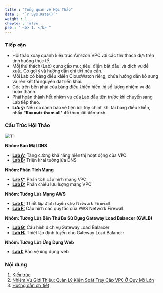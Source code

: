 ```yaml
---
title : "Tổng quan về Hội Thảo"
date :  "`r Sys.Date()`" 
weight : 1 
chapter : false
pre : " <b> 1. </b> "
---
```

### Tiếp cận
- Hội thảo xoay quanh kiến trúc Amazon VPC với các thử thách dựa trên tình huống thực tế.
- Mỗi thử thách (Lab) cung cấp mục tiêu, điểm bắt đầu, và dịch vụ đề xuất. Có gợi ý và hướng dẫn chi tiết nếu cần.
- Mỗi Lab có bảng điều khiển CloudWatch riêng, chứa hướng dẫn bổ sung và liên kết tài nguyên đã triển khai.
- Góc trên bên phải của bảng điều khiển hiển thị số lượng nhiệm vụ đã hoàn thành.
- Phải hoàn thành hết nhiệm vụ của Lab đầu tiên trước khi chuyển sang Lab tiếp theo.
- **Lưu ý:** Nếu có cảnh báo về tiện ích tùy chỉnh khi tải bảng điều khiển, nhấp **"Execute them all"** để theo dõi tiến trình.
### Cấu Trúc Hội Thảo

![T1](/images/structure/T_AWS.png)

**Nhóm: Bảo Mật DNS**

- [**Lab A:**](3-DNS-Security/3.1-LabA/_index.vi.md) Tăng cường khả năng hiển thị hoạt động của VPC
- [**Lab B:**](3-DNS-Security/3.2-LabB/_index.vi.md) Triển khai tường lửa DNS

**Nhóm: Phân Tích Mạng**

- [**Lab C:**](4-Network-Analysis/4.1-LabC/_index.vi.md) Phân tích cấu hình mạng VPC
- [**Lab D:**](4-Network-Analysis/4.2-LabD/_index.vi.md) Phản chiếu lưu lượng mạng VPC

**Nhóm: Tường Lửa Mạng AWS**

- [**Lab E:**](5-Network-Firewall/5.1-LabE/_index.vi.md) Thiết lập định tuyến cho Network Firewall
- [**Lab F:**](5-Network-Firewall/5.2-LabF/_index.vi.md) Cấu hình các quy tắc của AWS Network Firewall

**Nhóm: Tường Lửa Bên Thứ Ba Sử Dụng Gateway Load Balancer (GWLB)**

- [**Lab G:**](6-GWLB/6.1-LabG/_index.vi.md) Cấu hình dịch vụ Gateway Load Balancer
- [**Lab H:**](6-GWLB/6.2-LabH/_index.vi.md) Thiết lập định tuyến cho Gateway Load Balancer

**Nhóm: Tường Lửa Ứng Dụng Web**

- [**Lab I:**](7-WAF/7.1-LabI/_index.vi.md) Bảo vệ ứng dụng web

### Nội dung
1. [Kiến trúc](1.1-Architecture/_index.vi.md)
2. [Nhiệm Vụ Giới Thiệu: Quản Lý Kiểm Soát Truy Cập VPC Ở Quy Mô Lớn](1.2-IntroTask/_index.vi.md)
3. [Hướng đẫn chi tiết](1.3-Walkthrough-1/_index.vi.md)
